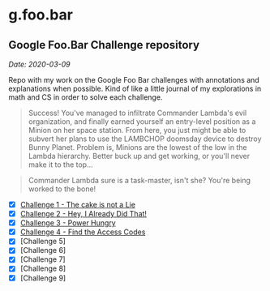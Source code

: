 # g.foo.bar 
## Google Foo.Bar Challenge repository

_Date: 2020-03-09_

Repo with my work on the Google Foo Bar challenges with annotations and explanations when possible. Kind of like a little journal of my explorations in math and CS in order to solve each challenge.

> Success! You've managed to infiltrate Commander Lambda's evil organization, and finally earned yourself an entry-level position as a Minion on her space station. From here, you just might be able to subvert her plans to use the LAMBCHOP doomsday device to destroy Bunny Planet. Problem is, Minions are the lowest of the low in the Lambda hierarchy. Better buck up and get working, or you'll never make it to the top...

> Commander Lambda sure is a task-master, isn't she? You're being worked to the bone!

- [x] [Challenge 1 - The cake is not a Lie](./the-cake-is-not-a-lie/README.md)
- [x] [Challenge 2 - Hey, I Already Did That!](./hey-i-already-did-that/README.md)
- [x] [Challenge 3 - Power Hungry](./power-hungry/README.md)
- [x] [Challenge 4 - Find the Access Codes](./find-the-access-codes/README.md)
- [x] [Challenge 5]
- [x] [Challenge 6]
- [x] [Challenge 7]
- [x] [Challenge 8]
- [x] [Challenge 9]